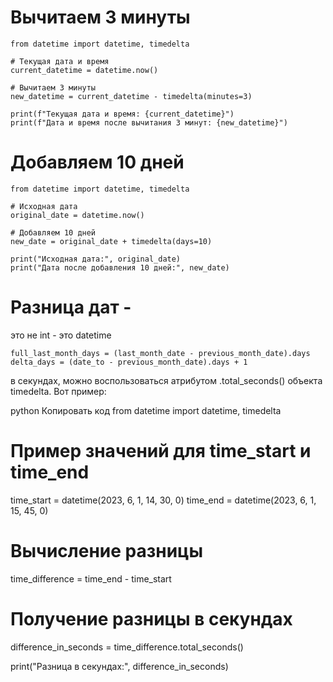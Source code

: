 Вычитаем 3 минуты
================================
    from datetime import datetime, timedelta
    
    # Текущая дата и время
    current_datetime = datetime.now()
    
    # Вычитаем 3 минуты
    new_datetime = current_datetime - timedelta(minutes=3)
    
    print(f"Текущая дата и время: {current_datetime}")
    print(f"Дата и время после вычитания 3 минут: {new_datetime}")


Добавляем 10 дней
================================
    from datetime import datetime, timedelta
    
    # Исходная дата
    original_date = datetime.now()
    
    # Добавляем 10 дней
    new_date = original_date + timedelta(days=10)
    
    print("Исходная дата:", original_date)
    print("Дата после добавления 10 дней:", new_date)

Разница дат - 
================================
это не int - это datetime

    full_last_month_days = (last_month_date - previous_month_date).days
    delta_days = (date_to - previous_month_date).days + 1


в секундах, можно воспользоваться атрибутом .total_seconds() объекта timedelta. Вот пример:

python
Копировать код
from datetime import datetime, timedelta

# Пример значений для time_start и time_end
time_start = datetime(2023, 6, 1, 14, 30, 0)
time_end = datetime(2023, 6, 1, 15, 45, 0)

# Вычисление разницы
time_difference = time_end - time_start

# Получение разницы в секундах
difference_in_seconds = time_difference.total_seconds()

print("Разница в секундах:", difference_in_seconds)